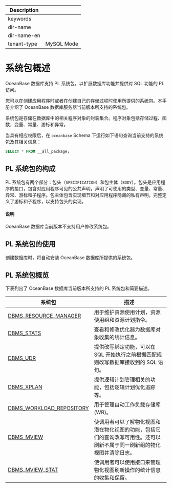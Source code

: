 | Description   |                 |
|---------------|-----------------|
| keywords      |                 |
| dir-name      |                 |
| dir-name-en   |                 |
| tenant-type   | MySQL Mode      |

# 系统包概述

OceanBase 数据库支持 PL 系统包，以扩展数据库功能并提供对 SQL 功能的 PL 访问。

您可以在创建应用程序时或者在创建自己的存储过程时使用所提供的系统包。本手册介绍了 OceanBase 数据库服务器当前版本所支持的系统包。

系统包是存储在数据库中的相关程序对象的封装集合。程序对象包括存储过程、函数，变量、常量、游标和异常。

当具有相应权限后，在 `oceanbase` Schema 下运行如下语句查询当前支持的系统包及其相关信息：

```sql
SELECT * FROM __all_package;
```

## PL 系统包的构成

PL 系统包有两个部分：包头（`SPECIFICATION`）和包主体（`BODY`）。包头是应用程序的接口，包含对应用程序可见的公共声明，声明了可使用的类型、变量、常量、异常、游标和子程序。包主体包含实现细节和对应用程序隐藏的私有声明，完整定义了游标和子程序，以支持包头的实现。

  <main id="notice" type='explain'>
    <h4>说明</h4>
    <p>OceanBase 数据库当前版本不支持用户修改系统包。</p>
  </main>

## PL 系统包的使用

创建数据库时，将自动安装 OceanBase 数据库所提供的系统包。

## PL 系统包概览

下表列出了 OceanBase 数据库当前版本所支持的 PL 系统包和简要描述。


|                      系统包                      |            描述                    |
|-------------------------------------------------|------------------------------------|
| [DBMS_RESOURCE_MANAGER](13300.dbms-resource-manager-mysql/100.dbms-resource-manager-overview-mysql.md)| 用于维护资源使用计划，资源使用组和资源计划指令。|
| [DBMS_STATS](15900.dbms-stats-mysql/100.dbms-stats-overview-mysql.md)        | 查看和修改优化器为数据库对象收集的统计信息。                        |
| [DBMS_UDR](17800.dbms-udr-mysql/100.dbms-udr-overview-mysql.md)| 提供改写绑定功能，可以在 SQL 开始执行之前根据匹配规则改写数据库接收到的 SQL 语句。|
| [DBMS_XPLAN](20700.dbms-xplan-mysql/100.dbms-xplan-overview-mysql.md)|  提供逻辑计划管理相关的功能，包括逻辑计划优化追踪等。 |
| [DBMS_WORKLOAD_REPOSITORY](17900.dbms-workload-repository-mysql/100.dbms-workload-repository-overview-mysql.md)|  用于管理自动工作负载存储库 (WR)。 |
| [DBMS_MVIEW](9950.dbms-mview-mysql/100.dbms-mview-overview-mysql.md)  | 使调用者可以了解物化视图和潜在物化视图的功能，包括它们的查询改写可用性。还可以刷新不属于同一刷新组的物化视图并清除日志。    |
| [DBMS_MVIEW_STAT](10050.dbms-mview-stat-mysql/100.dbms-mview-stat-overview-mysql.md)  | 使调用者可以使用接口来管理物化视图刷新操作的统计信息的收集和保留。    |
